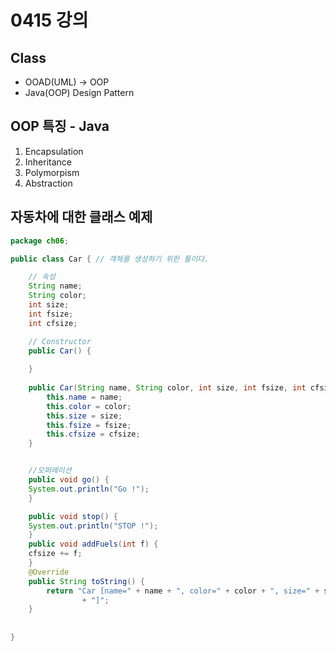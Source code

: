 # 0415 강의
## Class
- OOAD(UML) -> OOP
- Java(OOP) Design Pattern

## OOP 특징 - Java
1. Encapsulation
2. Inheritance
3. Polymorpism
4. Abstraction


## 자동차에 대한 클래스 예제
```java
package ch06;

public class Car { // 객체를 생성하기 위한 툴이다.

	// 속성
	String name;
	String color;
	int size;
	int fsize;
	int cfsize;

	// Constructor
	public Car() {
	
	}
	
	public Car(String name, String color, int size, int fsize, int cfsize) {
		this.name = name;
		this.color = color;
		this.size = size;
		this.fsize = fsize;
		this.cfsize = cfsize;
	}


	//오퍼레이션
	public void go() {
	System.out.println("Go !");
	}

	public void stop() {
	System.out.println("STOP !");
	}
	public void addFuels(int f) {
	cfsize += f;	
	}
	@Override
	public String toString() {
		return "Car [name=" + name + ", color=" + color + ", size=" + size + ", fsize=" + fsize + ", cfsize=" + cfsize
				+ "]";
	}
	
	
}


```